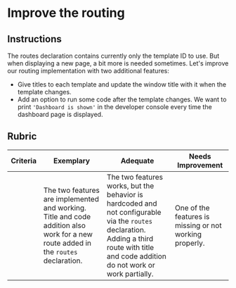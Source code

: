 # Improve the routing

## Instructions

The routes declaration contains currently only the template ID to use. But when displaying a new page, a bit more is needed sometimes. Let's improve our routing implementation with two additional features:

- Give titles to each template and update the window title with it when the template changes.
- Add an option to run some code after the template changes. We want to print `'Dashboard is shown'` in the developer console every time the dashboard page is displayed. 

## Rubric

| Criteria | Exemplary | Adequate | Needs Improvement |
| -------- | --------- | -------- | ----------------- |
|          | The two features are implemented and working. Title and code addition also work for a new route added in the `routes` declaration. | The two features works, but the behavior is hardcoded and not configurable via the `routes` declaration. Adding a third route with title and code addition do not work or work partially. | One of the features is missing or not working properly.